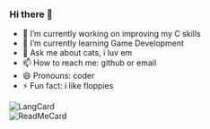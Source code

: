 ### Hi there 👋

<!--
**c0deisme/c0deisme** is a ✨ _special_ ✨ repository because its `README.md` (this file) appears on your GitHub profile.
-->

- 🔭 I’m currently working on improving my C skills
- 🌱 I’m currently learning Game Development
- 💬 Ask me about cats, i luv em
- 📫 How to reach me: github or email
- 😄 Pronouns: coder
- ⚡ Fun fact: i like floppies

![LangCard](https://github-readme-stats.vercel.app/api/top-langs/?username=c0deisme&theme=synthwave)  
![ReadMeCard](https://github-readme-stats.vercel.app/api?username=c0deisme&show_icons=true&theme=synthwave)  

<!--[![ko-fi](https://ko-fi.com/img/githubbutton_sm.svg)](https://ko-fi.com/R6R24G3PJ)-->
